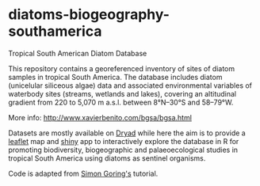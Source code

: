 # diatoms-biogeography-southamerica
Tropical South American Diatom Database

This repository contains a georeferenced inventory of sites of diatom samples in tropical South America. 
The database includes diatom (unicelular siliceous algae) data and associated environmental variables of waterbody sites (streams, wetlands and lakes), covering an altitudinal gradient from 220 to 5,070 m a.s.l. between 8°N–30°S and 58–79°W.

More info: http://www.xavierbenito.com/bgsa/bgsa.html 

Datasets are mostly available on [Dryad](https://datadryad.org/resource/doi:10.5061/dryad.ck7pt) while here the aim is to provide a [leaflet](https://rstudio.github.io/leaflet/) map and [shiny](http://shiny.rstudio.com) app to interactively explore the database in R for promoting biodiversity, biogeographic and palaeoecological studies in tropical South America using diatoms as sentinel organisms.

Code is adapted from [Simon Goring's](https://github.com/SimonGoring/ShinyLeaflet-tutorial) tutorial.